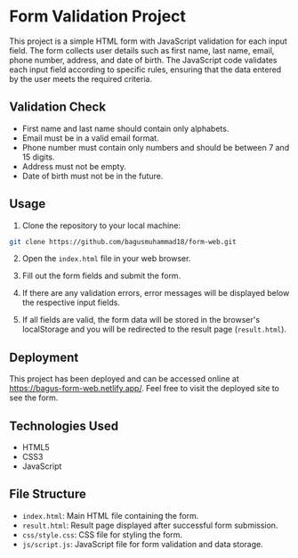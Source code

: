 # Form Validation Project

This project is a simple HTML form with JavaScript validation for each input field. The form collects user details such as first name, last name, email, phone number, address, and date of birth. The JavaScript code validates each input field according to specific rules, ensuring that the data entered by the user meets the required criteria.

## Validation Check

- First name and last name should contain only alphabets.
- Email must be in a valid email format.
- Phone number must contain only numbers and should be between 7 and 15 digits.
- Address must not be empty.
- Date of birth must not be in the future.

## Usage

1. Clone the repository to your local machine:

```bash
git clone https://github.com/bagusmuhammad18/form-web.git

```

2. Open the `index.html` file in your web browser.

3. Fill out the form fields and submit the form.

4. If there are any validation errors, error messages will be displayed below the respective input fields.

5. If all fields are valid, the form data will be stored in the browser's localStorage and you will be redirected to the result page (`result.html`).

## Deployment

This project has been deployed and can be accessed online at https://bagus-form-web.netlify.app/. Feel free to visit the deployed site to see the form.

## Technologies Used

- HTML5
- CSS3
- JavaScript

## File Structure

- `index.html`: Main HTML file containing the form.
- `result.html`: Result page displayed after successful form submission.
- `css/style.css`: CSS file for styling the form.
- `js/script.js`: JavaScript file for form validation and data storage.
